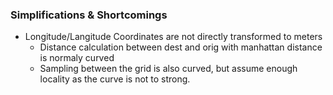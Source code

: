 ### Simplifications & Shortcomings
- Longitude/Langitude Coordinates are not directly transformed to meters
  - Distance calculation between dest and orig with manhattan distance is normaly curved
  - Sampling between the grid is also curved, but assume enough locality as the curve is not to strong.